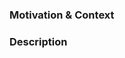 <!--- provide a general summary of your changes in the title above -->

### Motivation & Context
<!--- why is this change required? what problem does it solve? -->
<!--- if it fixes an open issue, please link to the issue here -->

### Description
<!--- describe your changes in detail -->
 
<!--- Mental Checklist
Go over these following points and check that your PR is complete.
- My code follows the code style and contributing guidelines of this project.
- The title is as descriptive as possible and prefixed with the type of change (e.g. feature, refactor, fix). 
  (Keep in mind that the title will be displayed in the change log)
- My commits are clean and concise and include what changed and why.
- My changes require a change to the documentation and I have updated it accordingly.
- I have added tests to cover my changes and all new and existing tests pass. -->
